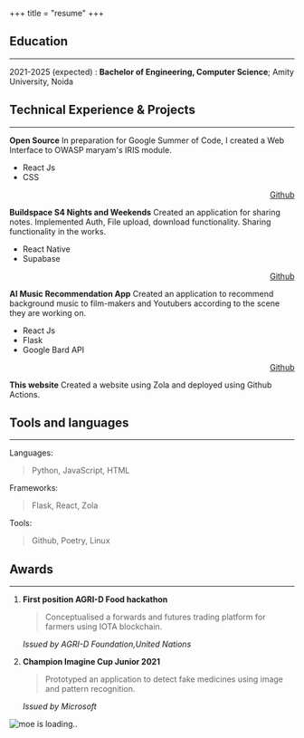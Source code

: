 +++
title = "resume"
+++

## Education

---

2021-2025 (expected)
: **Bachelor of Engineering, Computer Science**; Amity University, Noida

## Technical Experience & Projects

---

**Open Source**
In preparation for Google Summer of Code, I created a Web Interface to OWASP maryam's IRIS module.

- React Js
- CSS
<div style="text-align: right"> <a href="https://github.com/jailbreakerVC/ShareNotes/tree/dev">Github</a> </div>

**Buildspace S4 Nights and Weekends**
Created an application for sharing notes. Implemented Auth, File upload, download functionality. Sharing functionality in the works.

- React Native
- Supabase
<div style="text-align: right"> <a href="https://github.com/jailbreakerVC/ShareNotes/tree/dev">Github</a> </div>

**AI Music Recommendation App**
Created an application to recommend background music to film-makers and Youtubers according to the scene they are working on.

- React Js
- Flask
- Google Bard API
<div style="text-align: right"> <a href="https://github.com/jailbreakerVC/music-app">Github</a> </div>

**This website**
Created a website using Zola and deployed using Github Actions.

## Tools and languages

---

Languages:

> Python, JavaScript, HTML

Frameworks:

> Flask, React, Zola

Tools:

> Github, Poetry, Linux

## Awards

---

1. **First position AGRI-D Food hackathon**

   > Conceptualised a forwards and futures trading platform for farmers using IOTA blockchain.

   _Issued by AGRI-D Foundation,United Nations_

2. **Champion Imagine Cup Junior 2021**

   > Prototyped an application to detect fake medicines using image and pattern recognition.

   _Issued by Microsoft_

<img alt="moe is loading.." class="moe noStyle" id="target" loading="lazy" src="https://i.ibb.co/3ptYG1c/14.gif">
